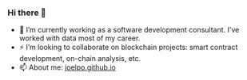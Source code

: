 ### Hi there 👋

- 🔭  I’m currently working as a software development consultant. I've worked with data most of my career.  
- ⚡  I’m looking to collaborate on blockchain projects: smart contract development, on-chain analysis, etc.  
- 📫  About me:  [joelpo.github.io](https://joelpo.github.io)

